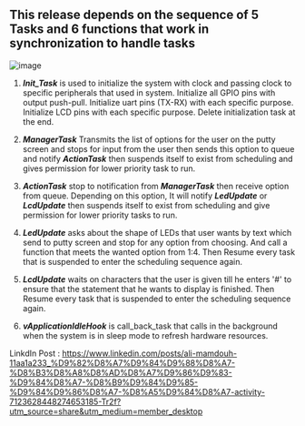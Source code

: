 ## This release depends on the sequence of 5 Tasks and 6 functions that work in synchronization to handle tasks
![image](https://github.com/ShehabAldeenMo/FinalProject_RTOS/assets/144431914/86488088-5519-4398-bf12-47e583c47dcc)
1. _**Init_Task**_ is used to initialize the system with clock and passing clock to specific peripherals that used in system. Initialize all GPIO pins with output push-pull.
   Initialize uart pins (TX-RX) with each specific purpose. Initialize LCD pins with each specific purpose. Delete initialization task at the end.

3. _**ManagerTask**_ Transmits the list of options for the user on the putty screen and stops for input from the user then sends this option to queue and notify _**ActionTask**_ then
   suspends itself to exist from scheduling and gives permission for lower priority task to run.

4. _**ActionTask**_ stop to notification from _**ManagerTask**_ then receive option from queue. Depending on this option, It will notify **_LedUpdate_** or _**LcdUpdate**_ then suspends
   itself to exist from scheduling and give permission for lower priority tasks to run.

5. _**LedUpdate**_ asks about the shape of LEDs that user wants by text which send to putty screen and stop for any option from choosing. And call a function that meets the wanted option
   from 1:4. Then Resume every task that is suspended to enter the scheduling sequence again.

6. _**LcdUpdate**_ waits on characters that the user is given till he enters '#' to ensure that the statement that he wants to display is finished. Then Resume every task that is suspended to enter the scheduling sequence again.

7. _**vApplicationIdleHook**_ is call_back_task that calls in the background when the system is in sleep mode to refresh hardware resources.

LinkdIn Post : https://www.linkedin.com/posts/ali-mamdouh-11aa1a233_%D9%82%D8%A7%D9%84%D9%88%D8%A7-%D8%B3%D8%A8%D8%AD%D8%A7%D9%86%D9%83-%D9%84%D8%A7-%D8%B9%D9%84%D9%85-%D9%84%D9%86%D8%A7-%D8%A5%D9%84%D8%A7-activity-7123628448274653185-Tr2f?utm_source=share&utm_medium=member_desktop
